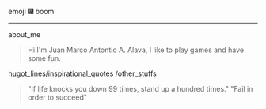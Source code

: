 emoji :fireworks: boom
***
about_me
>  Hi I'm Juan Marco Antontio A. Alava, I like to play games and have some fun.

hugot_lines/inspirational_quotes /other_stuffs
> "If life knocks you down 99 times, stand up a hundred times." 
> "Fail in order to succeed"
